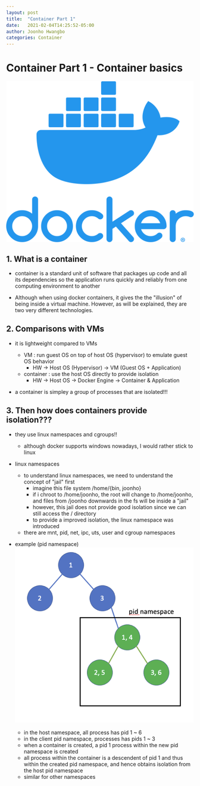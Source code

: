 ```yaml
---
layout: post
title:  "Container Part 1"
date:   2021-02-04T14:25:52-05:00
author: Joonho Hwangbo 
categories: Container
---
```

# Container Part 1 - Container basics
![Docker](/assets/docker_logo.png)


## 1. What is a container
- container is a standard unit of software that packages up code and all its dependencies so the application runs quickly and reliably from one computing environment to another

- Although when using docker containers, it gives the the "illusion" of being inside a virtual machine. However, as will be explained, they are two very different technologies.



## 2. Comparisons with VMs
- it is lightweight compared to VMs
    - VM : run guest OS on top of host OS (hypervisor) to emulate guest OS behavior
        - HW -> Host OS (Hypervisor) -> VM (Guest OS + Application)
    - container : use the host OS directly to provide isolation
        - HW -> Host OS -> Docker Engine -> Container & Application

- a container is simpley a group of processes that are isolated!!!



## 3. Then how does containers provide isolation???
- they use linux namespaces and cgroups!!
    - although docker supports windows nowadays, I would rather stick to linux
- linux namespaces 
    - to understand linux namespaces, we need to understand the concept of "jail" first
        - imagine this file system /home/{bin, joonho}
        - if i chroot to /home/joonho, the root will change to /home/joonho, and files from /joonho downwards in the fs will be inside a "jail"
        - however, this jail does not provide good isolation since we can still access the / directory
        - to provide a improved isolation, the linux namespace was introduced
    - there are mnt, pid, net, ipc, uts, user and cgroup namespaces

- example (pid namespace)
![pid namespace](/assets/pid_namespace.jpg)
    - in the host namespace, all process has pid 1 ~ 6
    - in the client pid namespace, processes has pids 1 ~ 3
    - when a container is created, a pid 1 process within the new pid namespace is created
    - all process within the container is a descendent of pid 1 and thus within the created pid namespace, and hence obtains isolation from the host pid namespace
    - similar for other namespaces

